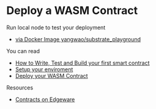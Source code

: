 # Deploy a WASM Contract

Run local node to test your deployment 
* [via Docker Image yangwao/substrate_playground](https://github.com/yangwao/substrate_playground)

You can read
* [How to Write, Test and Build your first smart contract](https://medium.com/commonwealth-labs/write-test-and-build-your-first-smart-contract-with-ink-language-f5682cf1ded)
* [Setup your enviroment](https://contracts.edgewa.re/#/0/setup)
* [Deploy your WASM Contract](https://contracts.edgewa.re/#/0/deploying-your-contract)

Resources

* [Contracts on Edgeware](https://contracts.edgewa.re/)

